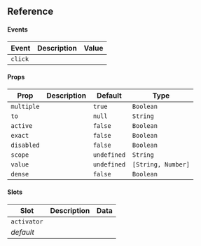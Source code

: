 ## Reference

#### Events

| Event   | Description | Value |
| ------- | ----------- | ----- |
| `click` |             |       |

#### Props

| Prop       | Description | Default     | Type               |
| ---------- | ----------- | ----------- | ------------------ |
| `multiple` |             | `true`      | `Boolean`          |
| `to`       |             | `null`      | `String`           |
| `active`   |             | `false`     | `Boolean`          |
| `exact`    |             | `false`     | `Boolean`          |
| `disabled` |             | `false`     | `Boolean`          |
| `scope`    |             | `undefined` | `String`           |
| `value`    |             | `undefined` | `[String, Number]` |
| `dense`    |             | `false`     | `Boolean`          |

#### Slots

| Slot        | Description | Data |
| ----------- | ----------- | ---- |
| `activator` |             |      |
| _default_   |             |      |
